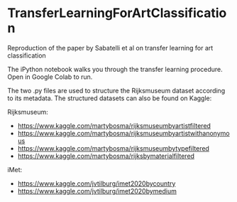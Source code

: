 # TransferLearningForArtClassification
Reproduction of the paper by Sabatelli et al on transfer learning for art classification

The iPython notebook walks you through the transfer learning procedure. Open in Google Colab to run. 

The two .py files are used to structure the Rijksmuseum dataset according to its metadata. The structured datasets can also be found on Kaggle: 

Rijksmuseum:
- https://www.kaggle.com/martybosma/rijksmuseumbyartistfiltered
- https://www.kaggle.com/martybosma/rijksmuseumbyartistwithanonymous
- https://www.kaggle.com/martybosma/rijksmuseumbytypefiltered
- https://www.kaggle.com/martybosma/rijksbymaterialfiltered

iMet:
- https://www.kaggle.com/jvtilburg/imet2020bycountry
- https://www.kaggle.com/jvtilburg/imet2020bymedium
